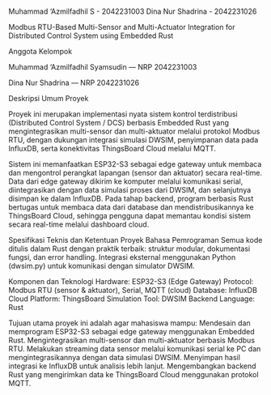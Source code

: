 # 
Muhammad ‘Azmilfadhil S - 2042231003
Dina Nur Shadrina - 2042231026

Modbus RTU-Based Multi-Sensor and Multi-Actuator Integration for Distributed Control System using Embedded Rust

 Anggota Kelompok

Muhammad ‘Azmilfadhil Syamsudin — NRP 2042231003

Dina Nur Shadrina — NRP 2042231026

 Deskripsi Umum Proyek

Proyek ini merupakan implementasi nyata sistem kontrol terdistribusi (Distributed Control System / DCS) berbasis Embedded Rust yang mengintegrasikan multi-sensor dan multi-aktuator melalui protokol Modbus RTU, dengan dukungan integrasi simulasi DWSIM, penyimpanan data pada InfluxDB, serta konektivitas ThingsBoard Cloud melalui MQTT.

Sistem ini memanfaatkan ESP32-S3 sebagai edge gateway untuk membaca dan mengontrol perangkat lapangan (sensor dan aktuator) secara real-time. Data dari edge gateway dikirim ke komputer melalui komunikasi serial, diintegrasikan dengan data simulasi proses dari DWSIM, dan selanjutnya disimpan ke dalam InfluxDB. Pada tahap backend, program berbasis Rust bertugas untuk membaca data dari database dan mendistribusikannya ke ThingsBoard Cloud, sehingga pengguna dapat memantau kondisi sistem secara real-time melalui dashboard cloud.

Spesifikasi Teknis dan Ketentuan Proyek
 Bahasa Pemrograman
Semua kode ditulis dalam Rust dengan praktik terbaik: struktur modular, dokumentasi fungsi, dan error handling.
Integrasi eksternal menggunakan Python (dwsim.py) untuk komunikasi dengan simulator DWSIM.

 Komponen dan Teknologi
Hardware: ESP32-S3 (Edge Gateway)
Protocol: Modbus RTU (sensor & aktuator), Serial, MQTT (cloud)
Database: InfluxDB
Cloud Platform: ThingsBoard
Simulation Tool: DWSIM
Backend Language: Rust

Tujuan utama proyek ini adalah agar mahasiswa mampu:
Mendesain dan memprogram ESP32-S3 sebagai edge gateway menggunakan Embedded Rust.
Mengintegrasikan multi-sensor dan multi-aktuator berbasis Modbus RTU.
Melakukan streaming data sensor melalui komunikasi serial ke PC dan mengintegrasikannya dengan data simulasi DWSIM.
Menyimpan hasil integrasi ke InfluxDB untuk analisis lebih lanjut.
Mengembangkan backend Rust yang mengirimkan data ke ThingsBoard Cloud menggunakan protokol MQTT.

